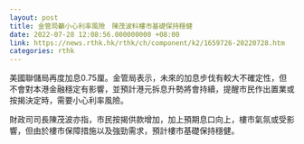 ```yaml
---
layout: post
title: 金管局籲小心利率風險　陳茂波料樓市基礎保持穩健
date: 2022-07-28 12:08:56.000000000 +08:00
link: https://news.rthk.hk/rthk/ch/component/k2/1659726-20220728.htm
categories: rthk
---
```


美國聯儲局再度加息0.75厘。金管局表示，未來的加息步伐有較大不確定性，但不會對本港金融穩定有影響，並預計港元拆息升勢將會持續，提醒市民作出置業或按揭決定時，需要小心利率風險。

財政司司長陳茂波亦指，市民按揭供款增加，加上預期息口向上，樓市氣氛或受影響，但由於樓市保障措施以及強勁需求，預計樓市基礎保持穩健。
